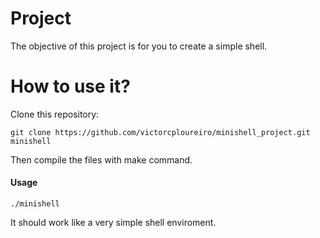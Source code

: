 # Project

The objective of this project is for you to create a simple shell.

# How to use it?

Clone this repository:

```shell
git clone https://github.com/victorcploureiro/minishell_project.git minishell
```

Then compile the files with make command.

#### Usage

```shell
./minishell
```

It should work like a very simple shell enviroment.
